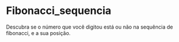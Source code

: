 # Fibonacci_sequencia
Descubra se o número que você digitou está ou não na sequência de fibonacci, e a sua posição.
